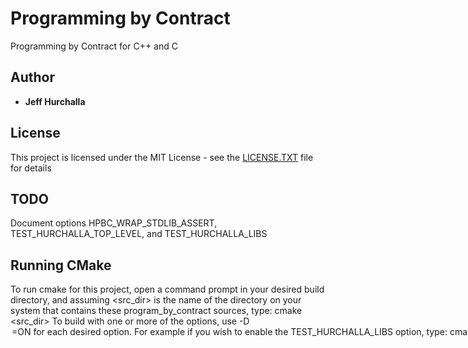 # Programming by Contract
Programming by Contract for C++ and C

## Author

* **Jeff Hurchalla**

## License

This project is licensed under the MIT License - see the
[LICENSE.TXT](LICENSE.TXT) file for details

## TODO

Document options HPBC_WRAP_STDLIB_ASSERT, TEST_HURCHALLA_TOP_LEVEL, and
TEST_HURCHALLA_LIBS

## Running CMake

To run cmake for this project, open a command prompt in your desired build
directory, and assuming <src_dir> is the name of the directory on your system
that contains these program_by_contract sources, type:
   cmake <src_dir>
To build with one or more of the options, use -D<option>=ON for each desired
option. For example if you wish to enable the TEST_HURCHALLA_LIBS option, type:
   cmake -DTEST_HURCHALLA_LIBS=ON <src_dir>
